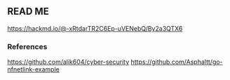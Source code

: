 ## READ ME
https://hackmd.io/@-xRtdarTR2C6Ep-uVENebQ/By2a3QTX6

### References
https://github.com/alik604/cyber-security
https://github.com/Asphaltt/go-nfnetlink-example


